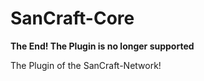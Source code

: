 # SanCraft-Core

**The End! The Plugin is no longer supported**

The Plugin of the SanCraft-Network!
